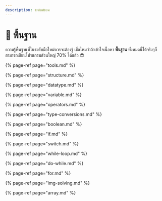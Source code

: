 ```yaml
---
description: ระดับมัธยม
---
```


# 👶 พื้นฐาน

ความรู้พื้นฐานที่ในระดับมือใหม่ควรจะต้องรู้ เชื่อไหมว่าถ้าเข้าใจเนื้อหา **พื้นฐาน** ทั้งหมดนี่ได้จริงๆก็สามารถเขียนโปรแกรมส่วนใหญ่ 70% ได้แล้ว 😍

{% page-ref page="tools.md" %}

{% page-ref page="structure.md" %}

{% page-ref page="datatype.md" %}

{% page-ref page="variable.md" %}

{% page-ref page="operators.md" %}

{% page-ref page="type-conversions.md" %}

{% page-ref page="boolean.md" %}

{% page-ref page="if.md" %}

{% page-ref page="switch.md" %}

{% page-ref page="while-loop.md" %}

{% page-ref page="do-while.md" %}

{% page-ref page="for.md" %}

{% page-ref page="img-solving.md" %}

{% page-ref page="array.md" %}

